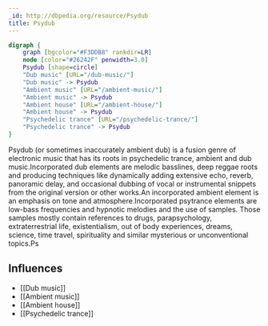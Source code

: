 ```yaml
---
_id: http://dbpedia.org/resource/Psydub
title: Psydub
---
```


```dot
digraph {
	graph [bgcolor="#F3DDB8" rankdir=LR]
	node [color="#26242F" penwidth=3.0]
	Psydub [shape=circle]
	"Dub music" [URL="/dub-music/"]
	"Dub music" -> Psydub
	"Ambient music" [URL="/ambient-music/"]
	"Ambient music" -> Psydub
	"Ambient house" [URL="/ambient-house/"]
	"Ambient house" -> Psydub
	"Psychedelic trance" [URL="/psychedelic-trance/"]
	"Psychedelic trance" -> Psydub
}
```

Psydub (or sometimes inaccurately ambient dub) is a fusion genre of electronic music that has its roots in psychedelic trance, ambient and dub music.Incorporated dub elements are melodic basslines, deep reggae roots and producing techniques like dynamically adding extensive echo, reverb, panoramic delay, and occasional dubbing of vocal or instrumental snippets from the original version or other works.An incorporated ambient element is an emphasis on tone and atmosphere.Incorporated psytrance elements are low-bass frequencies and hypnotic melodies and the use of samples. Those samples mostly contain references to drugs, parapsychology, extraterrestrial life, existentialism, out of body experiences, dreams, science, time travel, spirituality and similar mysterious or unconventional topics.Ps

## Influences

- [[Dub music]]
- [[Ambient music]]
- [[Ambient house]]
- [[Psychedelic trance]]
